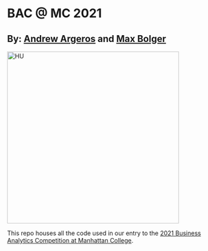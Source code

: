 # BAC @ MC 2021

## By: [Andrew Argeros](https://www.linkedin.com/in/andrewargeros/) and [Max Bolger](https://www.linkedin.com/in/max-bolger/)
[<img align="middle" alt="HU" width="400px" src="https://www.collegeconsensus.com/wp-content/uploads/2020/05/Hamline-University-logo.png" />][HU]

This repo houses all the code used in our entry to the [2021 Business Analytics Competition at Manhattan College](https://manhattan.edu/academics/schools-and-departments/school-of-business/business-analytics-competition/index.php).


[HU]: https://www.hamline.edu/
